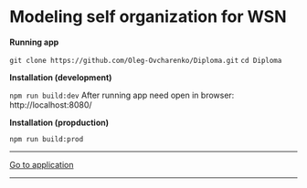 # Modeling self organization for WSN

**Running app**

```git clone https://github.com/Oleg-Ovcharenko/Diploma.git```
```cd Diploma```

**Installation (development)**

```npm run build:dev```
After running app need open in browser: http://localhost:8080/

**Installation (propduction)**

```npm run build:prod```

***
[Go to application](https://oleg-ovcharenko.github.io/diploma.github.io/)
***

